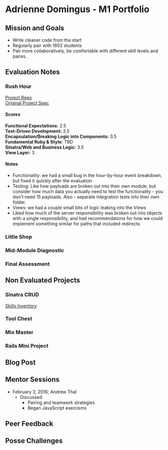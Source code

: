 # Adrienne Domingus - M1 Portfolio

## Mission and Goals
* Write cleaner code from the start
* Regularly pair with 1602 students
* Pair more collaboratively, be comfortable with different skill levels and paces.

## Evaluation Notes

### Rush Hour
[Project Repo](https://github.com/adriennedomingus/rush_hour)  
[Original Project Spec](https://github.com/turingschool/curriculum/blob/master/source/projects/rush_hour.md)

#### Scores
**Functional Expectations:** 2.5  
**Test-Driven Development:** 3.5  
**Encapsulation/Breaking Logic into Components:** 3.5  
**Fundamental Ruby & Style:** TBD  
**Sinatra/Web and Business Logic:** 3.5  
**View Layer:** 3

#### Notes
* Functionality: we had a small bug in the hour-by-hour event breakdown, but fixed it quickly after the evaluation
* Testing: Like how payloads are broken out into their own module, but consider how much data you actually need to test the functionality - you don't need 15 payloads. Also - separate integration tests into their own folder.
* Views: we had a couple small bits of logic leaking into the Views
* Liked how much of the server responsibility was broken out into objects with a single responsibility, and had recommendations for how we could implement something similar for paths that included redirects



### Little Shop

### Mid-Module Diagnostic

### Final Assessment

## Non Evaluated Projects

### Sinatra CRUD
[Skills Inventory](https://github.com/adriennedomingus/skill_inventory)

### Tool Chest

### Mix Master

### Rails Mini Project

## Blog Post

## Mentor Sessions
* February 3, 2016; Andrew Thal
  * Discussed:
    * Pairing and teamwork strategies
    * Began JavaScript exercisms

## Peer Feedback

## Posse Challenges
